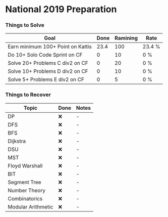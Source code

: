 # National 2019 Preparation

### Things to Solve
| Goal | Done  | Ramining | Rate |
| --- | --- | --- | --- |
| Earn minimum 100+ Point on Kattis | 23.4 | 100 | 23.4 % |
| Do 10+ Solo Code Sprint on CF | 0 | 10 | 0 % |
| Solve 20+ Problems C div2 on CF | 0 | 20 | 0 % |
| Solve 10+ Problems D div2 on CF | 0 | 10 | 0 % |
| Solve 5+ Problems E div2 on CF | 0 | 5 | 0 % |

### Things to Recover
| Topic | Done  | Notes |
| --- | --- | --- |
| DP  | :x: | - |
| DFS  | :x: | - |
| BFS  | :x: | - |
| Dijkstra  | :x: | - |
| DSU  | :x: | - |
| MST  | :x: | - |
| Floyd Warshall  | :x: | - |
| BIT  | :x: | - |
| Segment Tree  | :x: | - |
| Number Theory  | :x: | - |
| Combinatorics  | :x: | - |
| Modular Arithmetic  | :x: | - |
